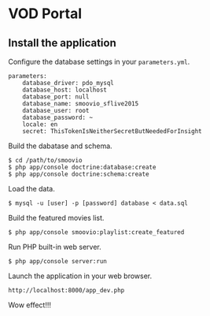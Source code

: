 # VOD Portal

## Install the application

Configure the database settings in your `parameters.yml`.

    parameters:
        database_driver: pdo_mysql
        database_host: localhost
        database_port: null
        database_name: smoovio_sflive2015
        database_user: root
        database_password: ~
        locale: en
        secret: ThisTokenIsNeitherSecretButNeededForInsight

Build the dabatase and schema.

    $ cd /path/to/smoovio
    $ php app/console doctrine:database:create
    $ php app/console doctrine:schema:create

Load the data.

    $ mysql -u [user] -p [password] database < data.sql

Build the featured movies list.

    $ php app/console smoovio:playlist:create_featured

Run PHP built-in web server.

    $ php app/console server:run

Launch the application in your web browser.

    http://localhost:8000/app_dev.php

Wow effect!!!
